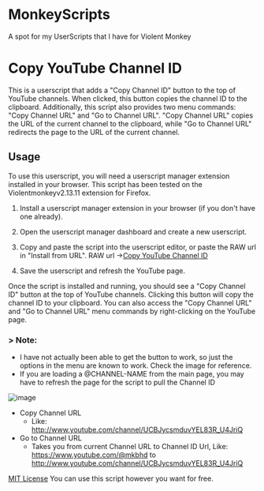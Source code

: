 # MonkeyScripts
A spot for my UserScripts that I have for Violent Monkey

# Copy YouTube Channel ID

This is a userscript that adds a "Copy Channel ID" button to the top of YouTube channels. When clicked, this button copies the channel ID to the clipboard. Additionally, this script also provides two menu commands: "Copy Channel URL" and "Go to Channel URL". "Copy Channel URL" copies the URL of the current channel to the clipboard, while "Go to Channel URL" redirects the page to the URL of the current channel.

## Usage

To use this userscript, you will need a userscript manager extension installed in your browser. This script has been tested on the Violentmonkeyv2.13.11 extension for Firefox.

1. Install a userscript manager extension in your browser (if you don't have one already).
2. Open the userscript manager dashboard and create a new userscript.
3. Copy and paste the script into the userscript editor, or paste the RAW url in "Install from URL". RAW url ->[Copy YouTube Channel ID](https://raw.githubusercontent.com/Vandekieft/MonkeyScripts/main/CopyYouTubeChannelID.txt)

4. Save the userscript and refresh the YouTube page.

Once the script is installed and running, you should see a "Copy Channel ID" button at the top of YouTube channels. Clicking this button will copy the channel ID to your clipboard. You can also access the "Copy Channel URL" and "Go to Channel URL" menu commands by right-clicking on the YouTube page.

### > Note:  
* I have not actually been able to get the button to work, so just the options in the menu are known to work. Check the image for reference. 
* If you are loading a @CHANNEL-NAME from the main page, you may have to refresh the page for the script to pull the Channel ID

![image](https://user-images.githubusercontent.com/834985/221347981-7e9299ce-bef0-403b-b780-23b5759fed82.png)

* Copy Channel URL 
  - Like: http://www.youtube.com/channel/UCBJycsmduvYEL83R_U4JriQ
* Go to Channel URL
  - Takes you from current Channel URL to Channel ID Url, Like: https://www.youtube.com/@mkbhd to http://www.youtube.com/channel/UCBJycsmduvYEL83R_U4JriQ


[MIT License](https://opensource.org/license/mit/)  You can use this script however you want for free.
